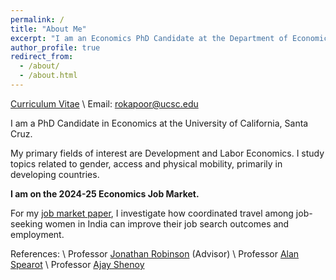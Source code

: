 ```yaml
---
permalink: /
title: "About Me"
excerpt: "I am an Economics PhD Candidate at the Department of Economics, University of California, Santa Cruz. My research focuses on issues related to gender, access and urban mobility in developing countries. I have ongoing projects in Africa and India. I received a BA Honors in Economics from Delhi University and MSc in Economics from University College London (UCL)."
author_profile: true
redirect_from: 
  - /about/
  - /about.html
---
```


[Curriculum Vitae](/files/Rolly_Academic_CV.pdf) \\
Email: [rokapoor@ucsc.edu](mailto:rokapoor@ucsc.edu)


I am a PhD Candidate in Economics at the University of California, Santa Cruz. 

My primary fields of interest are Development and Labor Economics. I study topics related to gender, access and physical mobility, primarily in developing countries. 


**I am on the 2024-25 Economics Job Market.**
 
 For my [job market paper](/files/Rolly_Kapoor_JMP.pdf), I investigate how coordinated travel among job-seeking women in India can improve their job search outcomes and employment. 


References: \\
Professor [Jonathan Robinson](https://sites.google.com/view/jmrtwo/home) (Advisor) \\
Professor [Alan Spearot](https://sites.google.com/view/acspearot/home) \\
Professor [Ajay Shenoy](https://people.ucsc.edu/~azshenoy/) 


